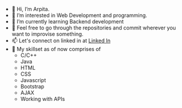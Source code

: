 - 👋 Hi, I’m Arpita.
- 👀 I’m interested in Web Development and programming.
- 🌱 I’m currently learning Backend development 
- 💞️ Feel free to go through the repositories and commit wherever you want to improvise something.
- 📫 Let's connect on linked in at [Linked In](https://www.linkedin.com/in/arpita-mohanty-85a9b7195/)
- 📣  My skillset as of now comprises of
   - C/C++
   - Java
   - HTML
   - CSS
   - Javascript
   - Bootstrap
   - AJAX
   - Working with APIs

<!---
Arpita1401/Arpita1401 is a ✨ special ✨ repository because its `README.md` (this file) appears on your GitHub profile.
You can click the Preview link to take a look at your changes.
--->

